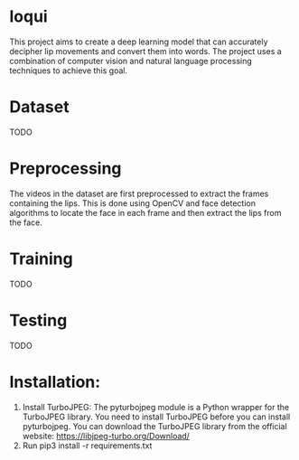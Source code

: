 # loqui
This project aims to create a deep learning model that can accurately decipher lip movements and convert them into words.
The project uses a combination of computer vision and natural language processing techniques to achieve this goal.

# Dataset
TODO

# Preprocessing
The videos in the dataset are first preprocessed to extract the frames containing the lips. This is done using OpenCV and face detection algorithms to locate the face in each frame and then extract the lips from the face.

# Training
TODO

# Testing
TODO

# Installation:
1. Install TurboJPEG: The pyturbojpeg module is a Python wrapper for the TurboJPEG library. You need to install TurboJPEG before you can install pyturbojpeg. You can download the TurboJPEG library from the official website: https://libjpeg-turbo.org/Download/
2. Run pip3 install -r requirements.txt

